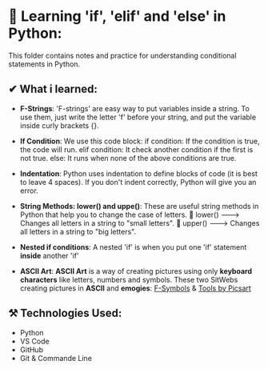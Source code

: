 # 🧠 Learning 'if', 'elif' and 'else' in Python:
This folder contains notes and practice for understanding conditional statements in Python.

## ✔ What i learned:
- **F-Strings**:
'F-strings' are easy way to put variables inside a string. To use them, just write the letter 'f' before your string, and put
the variable inside curly brackets {}.

- **If Condition**:
We use this code block:
if condition:
    If the condition is true, the code will run.
elif condition:
    It check another condition if the first is not true.
else:
    It runs when none of the above conditions are true.

- **Indentation**:
Python uses indentation to define blocks of code (it is best to leave 4 spaces). If you don't indent correctly, Python will
give you an error.

- **String Methods: lower() and uppe()**:
These are useful string methods in Python that help you to change the case of letters.
💠 lower() ---> Changes all letters in a string to "small letters".
💠 upper() ---> Changes all letters in a string to "big letters".

- **Nested if conditions**:
A nested 'if' is when you put one 'if' statement **inside** another 'if'

- **ASCII Art**:
**ASCII Art** is a way of creating pictures using only **keyboard characters** like letters, numbers and symbols.
These two SitWebs creating pictures in **ASCII** and **emogies**:
[F-Symbols](https://fsymbols.com/) & 
[Tools by Picsart](https://tools.picsart.com/)


## ⚒ Technologies Used:
- Python
- VS Code
- GitHub
- Git & Commande Line

